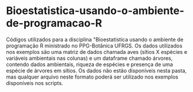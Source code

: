 # Bioestatistica-usando-o-ambiente-de-programacao-R
Códigos utilizados para a disciplina  "Bioestatística usando o ambiente de programação R ministrado no PPG-Botânica UFRGS.
Os dados utilizados nos exemplos são uma matriz de dados chamada aves (sítios X espécies e variáveis ambientais nas colunas) e um dataframe chamado árvores, contendo dados ambientais, riqueza de espécies e presença de uma espécie de árvores em sítios.
Os dados não estão disponíveis nesta pasta, mas qualquer arquivo neste formato  poderá ser utilizado nos exemplos disponíveis nos scripts.
